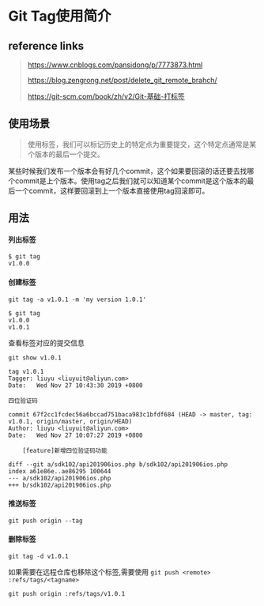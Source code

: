 # Git Tag使用简介

## reference links

>  https://www.cnblogs.com/pansidong/p/7773873.html 
>
> https://blog.zengrong.net/post/delete_git_remote_brahch/ 
>
> https://git-scm.com/book/zh/v2/Git-基础-打标签

## 使用场景

> 使用标签，我们可以标记历史上的特定点为重要提交，这个特定点通常是某个版本的最后一个提交。

某些时候我们发布一个版本会有好几个commit，这个如果要回滚的话还要去找哪个commit是上个版本。使用tag之后我们就可以知道某个commit是这个版本的最后一个commit，这样要回滚到上一个版本直接使用tag回滚即可。

## 用法

#### 列出标签

```
$ git tag
v1.0.0
```

#### 创建标签

```
git tag -a v1.0.1 -m 'my version 1.0.1'

$ git tag
v1.0.0
v1.0.1
```

查看标签对应的提交信息

```
git show v1.0.1

tag v1.0.1
Tagger: liuyu <liuyuit@aliyun.com>
Date:   Wed Nov 27 10:43:30 2019 +0800

四位验证码

commit 67f2cc1fcdec56a6bccad751baca983c1bfdf684 (HEAD -> master, tag: v1.0.1, origin/master, origin/HEAD)
Author: liuyu <liuyuit@aliyun.com>
Date:   Wed Nov 27 10:07:27 2019 +0800

    [feature]新增四位验证码功能

diff --git a/sdk102/api201906ios.php b/sdk102/api201906ios.php
index a61e86e..ae86295 100644
--- a/sdk102/api201906ios.php
+++ b/sdk102/api201906ios.php
```

#### 推送标签

```
git push origin --tag
```

#### 删除标签

```
git tag -d v1.0.1
```

如果需要在远程仓库也移除这个标签,需要使用 `git push <remote> :refs/tags/<tagname>`

```
git push origin :refs/tags/v1.0.1
```